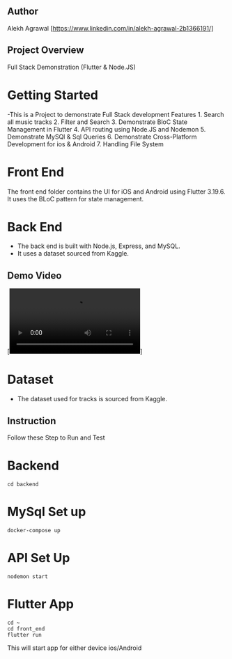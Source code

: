 ## Author
Alekh Agrawal  [https://www.linkedin.com/in/alekh-agrawal-2b1366191/]
## Project Overview
Full Stack Demonstration (Flutter & Node.JS)

# Getting Started
 -This is a Project to demonstrate Full Stack development
    Features
    1. Search all music tracks
    2. Filter and Search
    3. Demonstrate BloC State Management in Flutter
    4. API routing using Node.JS and Nodemon
    5. Demonstrate MySQl & Sql Queries
    6. Demonstrate Cross-Platform Development for ios & Android
    7. Handling File System


# Front End
The front end folder contains the UI for iOS and Android using Flutter 3.19.6.
It uses the BLoC pattern for state management.

# Back End
- The back end is built with Node.js, Express, and MySQL.
- It uses a dataset sourced from Kaggle.

## Demo Video

[![Watch the video](https://github.com/Alu1202/full_stack_music/blob/main/Recodings.mov)]



# Dataset
- The dataset used for tracks is sourced from Kaggle.

## Instruction
Follow these Step to Run and Test
# Backend
    cd backend

# MySql Set up
    docker-compose up

# API Set Up
    nodemon start

# Flutter App
    cd ~ 
    cd front_end
    flutter run
This will start app for either device ios/Android


